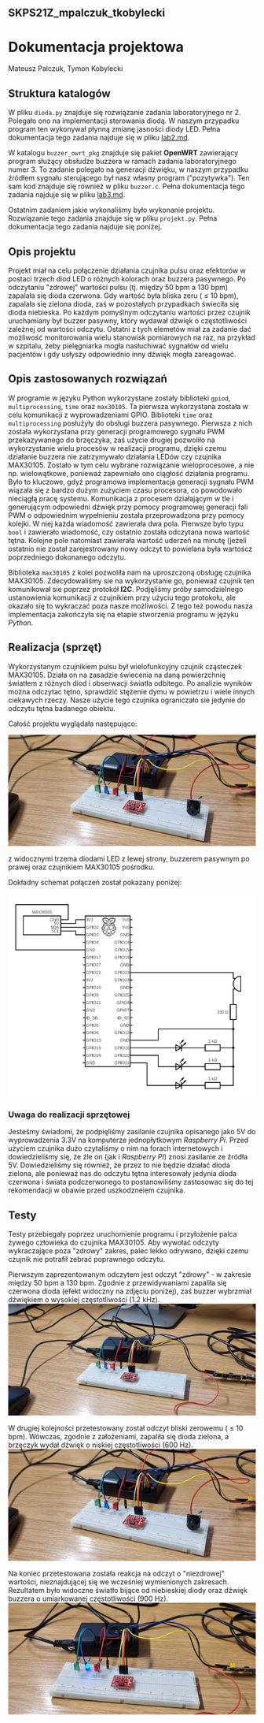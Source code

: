 ## SKPS21Z_mpalczuk_tkobylecki

# Dokumentacja projektowa
Mateusz Palczuk, Tymon Kobylecki

## Struktura katalogów
W pliku `dioda.py` znajduje się rozwiązanie zadania laboratoryjnego nr 2.
Polegało ono na implementacji sterowania diodą.
W naszym przypadku program ten wykonywał płynną zmianę jasności diody LED.
Pełna dokumentacja tego zadania najduje się w pliku [lab2.md](lab2.md).

W katalogu `buzzer_owrt_pkg` znajduje się pakiet **OpenWRT** zawierający program służący obsłudze buzzera w ramach zadania laboratoryjnego numer 3.
To zadanie polegało na generacji dźwięku, w naszym przypadku źródłem sygnału sterującego był nasz własny program ("pozytywka").
Ten sam kod znajduje się również w pliku `buzzer.c`.
Pełna dokumentacja tego zadania najduje się w pliku [lab3.md](lab3.md).

Ostatnim zadaniem jakie wykonaliśmy było wykonanie projektu.
Rozwiązanie tego zadania znajduje się w pliku `projekt.py`.
Pełna dokumentacja tego zadania najduje się poniżej.

## Opis projektu
Projekt miał na celu połączenie działania czujnika pulsu oraz efektorów w postaci trzech diod LED o różnych kolorach oraz buzzera pasywnego.
Po odczytaniu "zdrowej" wartości pulsu (tj. między 50 bpm a 130 bpm) zapalała się dioda czerwona.
Gdy wartość była bliska zeru ( $\leqslant$ 10 bpm), zapalała się zielona dioda, zaś w pozostałych przypadkach świeciła się dioda niebieska.
Po każdym pomyślnym odczytaniu wartości przez czujnik uruchamiany był buzzer pasywny, który wydawał dźwięk o częstotliwości zależnej od wartości odczytu.
Ostatni z tych elemetów miał za zadanie dać możliwość monitorowania wielu stanowisk pomiarowych na raz, na przykład w szpitalu, żeby pielęgniarka mogła nasłuchiwać sygnałów od wielu pacjentów i gdy usłyszy odpowiednio inny dźwięk mogła zareagować.

## Opis zastosowanych rozwiązań
W programie w języku Python wykorzystane zostały biblioteki `gpiod`, `multiprocessing`, `time` oraz `max30105`.
Ta pierwsza wykorzystana została w celu komunikacji z wyprowadzeniami GPIO.
Biblioteki `time` oraz `multiprocessing` posłużyły do obsługi buzzera pasywnego.
Pierwsza z nich została wykorzystana przy generacji programowego sygnału PWM przekazywanego do brzęczyka, zaś użycie drugiej pozwoliło na wykorzystanie wielu procesów w realizacji programu, dzięki czemu działanie buzzera nie zatrzymywało działania LEDów czy czujnika MAX30105.
Zostało w tym celu wybrane rozwiązanie wieloprocesowe, a nie np. wielowątkowe, ponieważ zapewniało ono ciągłość działania programu.
Było to kluczowe, gdyż programowa implementacja generacji sygnału PWM wiązała się z bardzo dużym zużyciem czasu procesora, co powodowało nieciągłą pracę systemu.
Komunikacja z procesem działającym w tle i generującym odpowiedni dźwięk przy pomocy programowej generacji fali PWM o odpowiednim wypełnieniu została przeprowadzona przy pomocy kolejki.
W niej każda wiadomość zawierała dwa pola.
Pierwsze było typu `bool` i zawierało wiadomość, czy ostatnio została odczytana nowa wartość tętna.
Kolejne pole natomiast zawierała wartość uderzeń na minutę (jeżeli ostatnio nie został zarejestrowany nowy odczyt to powielana była wartoścz poprzedniego dokonanego odczytu.

Biblioteka `max30105` z kolei pozwoliła nam na uproszczoną obsługę czujnika MAX30105.
Zdecydowaliśmy sie na wykorzystanie go, ponieważ czujnik ten komunikował sie poprzez protokół **I2C**.
Podjęliśmy próby samodzielnego ustanowienia komunikacji z czujnikiem przy użyciu tego protokołu, ale okazało się to wykraczać poza nasze możliwości.
Z tego też powodu nasza implementacja zakończyła się na etapie stworzenia programu w języku *Python*.

## Realizacja (sprzęt)
Wykorzystanym czujnikiem pulsu był wielofunkcyjny czujnik cząsteczek MAX30105.
Działa on na zasadzie świecenia na daną powierzchnię światłem z różnych diod i obserwacji światła odbitego.
Po analizie wyników można odczytac tętno, sprawdzić stężenie dymu w powietrzu i wiele innych ciekawych rzeczy.
Nasze użycie tego czujnika ograniczało sie jedynie do odczytu tętna badanego obiektu.

Całość projektu wyglądała następująco:

![Zdjęcie poglądowe](images/zielona.jpg)

z widocznymi trzema diodami LED z lewej strony, buzzerem pasywnym po prawej oraz czujnikiem MAX30105 pośrodku.

Dokładny schemat połączeń został pokazany poniżej:

![Schemat](images/circuit.png)

### Uwaga do realizacji sprzętowej
Jesteśmy świadomi, że podpięliśmy zasilanie czujnika opisanego jako 5V do wyprowadzenia 3.3V na komputerze jednopłytkowym *Raspberry Pi*.
Przed użyciem czujnika dużo czytaliśmy o nim na forach internetowych i dowiedzieliśmy się, że źle on (jak i *Raspberry PI*) znosi zasilanie ze źródła 5V.
Dowiedzieliśmy się również, że przez to nie będzie działać dioda zielona, ale ponieważ nas do odczytu tętna interesowały jedynia dioda czerwona i świata podczerwonego to postanowiliśmy zastosowac się do tej rekomendacji w obawie przed uszkodzneiem czujnika.

## Testy
<!-- TODO dokończyć testy -->
Testy przebiegały poprzez uruchomienie programu i przyłożenie palca żywego człowieka do czujnika MAX30105. Aby wywołać odczyty wykraczające poza "zdrowy" zakres, palec lekko odrywano, dzięki czemu czujnik nie potrafił zebrać poprawnego odczytu.

Pierwszym zaprezentowanym odczytem jest odczyt "zdrowy" - w zakresie między 50 bpm a 130 bpm.
Zgodnie z przewidywaniami zapaliła się czerwona dioda (efekt widoczny na zdjęciu poniżej), zaś buzzer wybrzmiał dźwiękiem o wysokiej częstotliwości (1.2 kHz).
![Czerwona dioda](images/czerwona.jpg)

W drugiej kolejności przetestowany został odczyt bliski zerowemu ( $\leqslant$ 10 bpm).
Wówczas, zgodnie z założeniami, zapaliła się dioda zielona, a brzęczyk wydał dźwięk o niskiej częstotliwości (600 Hz).
![Zielona dioda](images/zielona.jpg)

Na koniec przetestowana została reakcja na odczyt o "niezdrowej" wartości, nieznajdującej się we wcześniej wymienionych zakresach.
Rezultatem było widoczne światło bijące od niebieskiej diody oraz dźwięk buzzera o umiarkowanej częstotliwości (900 Hz).
![Niebieska dioda](images/niebieska.jpg)
